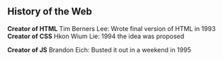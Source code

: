## History of the Web

**Creator of HTML**
Tim Berners Lee: Wrote final version of HTML in 1993
**Creator of CSS**
Hkon Wium Lie: 1994 the idea was proposed

**Creator of JS**
Brandon Eich: Busted it out in a weekend in 1995
